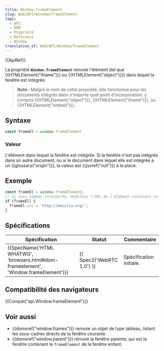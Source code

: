 ```yaml
---
title: Window.frameElement
slug: Web/API/Window/frameElement
tags:
  - API
  - DOM
  - Propriété
  - Reference
  - Window
translation_of: Web/API/Window/frameElement
---
```

{{ApiRef}}

La propriété **`Window.frameElement`** renvoie l'élément (tel que {{HTMLElement("iframe")}} ou {{HTMLElement("object")}}) dans lequel la fenêtre est intégrée.

> **Note :** Malgré le nom de cette propriété, elle fonctionne pour les documents intégrés dans n'importe quel point d'incorporation, y compris {{HTMLElement("object")}}, {{HTMLElement("iframe")}}, ou {{HTMLElement("embed")}}.

## Syntaxe

```js
const frameEl = window.frameElement
```

### Valeur

L'élément dans lequel la fenêtre est intégrée. Si la fenêtre n'est pas intégrée dans un autre document, ou si le document dans lequel elle est intégrée a un {{glossary("origin")}}, la valeur est {{jsxref("null")}} à la place.

## Exemple

```js
const frameEl = window.frameElement;
// Si nous sommes incorporés, modifiez l'URL de l'élément contenant en 'http://mozilla.org/'
if (frameEl) {
  frameEl.src = 'http://mozilla.org/';
}
```

## Spécifications

| Spécification                                                                                                    | Statut                           | Commentaire             |
| ---------------------------------------------------------------------------------------------------------------- | -------------------------------- | ----------------------- |
| {{SpecName('HTML WHATWG', 'browsers.html#dom-frameelement', 'Window.frameElement')}} | {{ Spec2('WebRTC 1.0') }} | Spécification initiale. |

## Compatibilité des navigateurs

{{Compat("api.Window.frameElement")}}

## Voir aussi

- {{domxref("window.frames")}} renvoie un objet de type tableau, listant les sous-cadres directs de la fenêtre courante.
- {{domxref("window.parent")}} renvoie la fenêtre parente, qui est la fenêtre contenant le `frameElement` de la fenêtre enfant.
